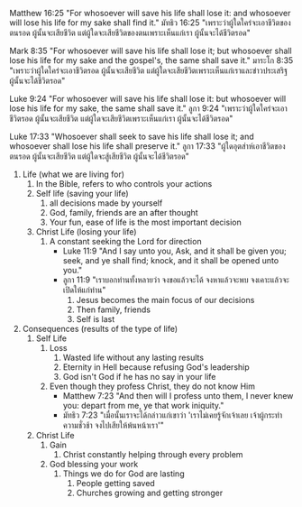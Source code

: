 Matthew 16:25 "For whosoever will save his life shall lose it: and whosoever will lose his life for my sake shall find it."
มัทธิว 16:25 "เพราะว่าผู้ใดใคร่จะเอาชีวิตของตนรอด ผู้นั้นจะเสียชีวิต แต่ผู้ใดจะเสียชีวิตของตนเพราะเห็นแก่เรา ผู้นั้นจะได้ชีวิตรอด"

Mark 8:35 "For whosoever will save his life shall lose it; but whosoever shall lose his life for my sake and the gospel's, the same shall save it."
มาระโก 8:35 "เพราะว่าผู้ใดใคร่จะเอาชีวิตรอด ผู้นั้นจะเสียชีวิต แต่ผู้ใดจะเสียชีวิตเพราะเห็นแก่เราและข่าวประเสริฐ ผู้นั้นจะได้ชีวิตรอด"

Luke 9:24 "For whosoever will save his life shall lose it: but whosoever will lose his life for my sake, the same shall save it."
ลูกา 9:24 "เพราะว่าผู้ใดใคร่จะเอาชีวิตรอด ผู้นั้นจะเสียชีวิต แต่ผู้ใดจะเสียชีวิตเพราะเห็นแก่เรา ผู้นั้นจะได้ชีวิตรอด"

Luke 17:33 "Whosoever shall seek to save his life shall lose it; and whosoever shall lose his life shall preserve it."
ลูกา 17:33 "ผู้ใดอุตส่าห์เอาชีวิตของตนรอด ผู้นั้นจะเสียชีวิต แต่ผู้ใดจะสู้เสียชีวิต ผู้นั้นจะได้ชีวิตรอด"

1. Life (what we are living for)
   1. In the Bible, refers to who controls your actions
   2. Self life (saving your life)
      1. all decisions made by yourself
      2. God, family, friends are an after thought
      3. Your fun, ease of life is the most important decision
   3. Christ Life (losing your life)
      1. A constant seeking the Lord for direction
			- Luke 11:9 "And I say unto you, Ask, and it shall be given you; seek, and ye shall find; knock, and it shall be opened unto you."
			- ลูกา 11:9 "เราบอกท่านทั้งหลายว่า จงขอแล้วจะได้ จงหาแล้วจะพบ จงเคาะแล้วจะเปิดให้แก่ท่าน"
				1. Jesus becomes the main focus of our decisions
				2. Then family, friends
				3. Self is last
1. Consequences (results of the type of life)
	1. Self Life
		1. Loss
			1. Wasted life without any lasting results
			2. Eternity in Hell because refusing God's leadership
			3. God isn't God if he has no say in your life
		2. Even though they profess Christ, they do not know Him
			- Matthew 7:23 "And then will I profess unto them, I never knew you: depart from me, ye that work iniquity."
			- มัทธิว 7:23 "เมื่อนั้นเราจะได้กล่าวแก่เขาว่า 'เราไม่เคยรู้จักเจ้าเลย เจ้าผู้กระทำความชั่วช้า จงไปเสียให้พ้นหน้าเรา'"
	2. Christ Life
		1. Gain
			1. Christ constantly helping through every problem
		2. God blessing your work
			1. Things we do for God are lasting
				1. People getting saved
				2. Churches growing and getting stronger